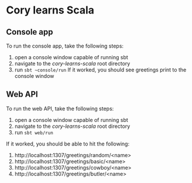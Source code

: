 # Cory learns Scala

## Console app
To run the console app, take the following steps:
1. open a console window capable of running sbt
1. navigate to the _cory-learns-scala_ root directory
1. run ```sbt ~console/run```
If it worked, you should see greetings print to the console window

## Web API
To run the web API, take the following steps:
1. open a console window capable of running sbt
1. navigate to the _cory-learns-scala_ root directory
1. run ```sbt web/run```

If it worked, you should be able to hit the following:
1. http://localhost:1307/greetings/random/\<name\>
1. http://localhost:1307/greetings/basic/\<name\>
1. http://localhost:1307/greetings/cowboy/\<name\>
1. http://localhost:1307/greetings/butler/\<name\>